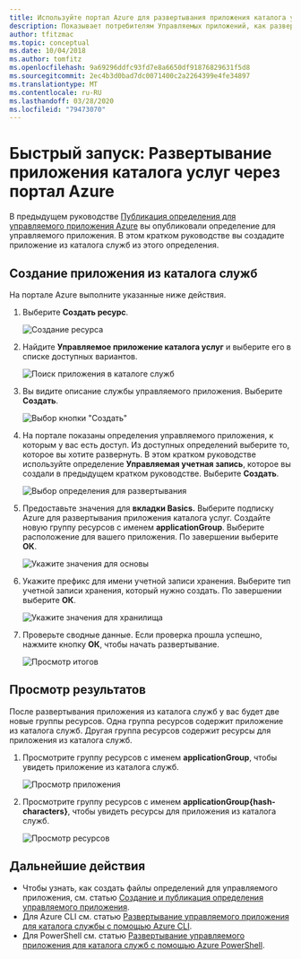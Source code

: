 ```yaml
---
title: Используйте портал Azure для развертывания приложения каталога услуг
description: Показывает потребителям Управляемых приложений, как развернуть приложение из каталога служб с помощью портала Azure.
author: tfitzmac
ms.topic: conceptual
ms.date: 10/04/2018
ms.author: tomfitz
ms.openlocfilehash: 9a69296ddfc93fd7e8a6650df91876829631f5d8
ms.sourcegitcommit: 2ec4b3d0bad7dc0071400c2a2264399e4fe34897
ms.translationtype: MT
ms.contentlocale: ru-RU
ms.lasthandoff: 03/28/2020
ms.locfileid: "79473070"
---
```

# <a name="quickstart-deploy-service-catalog-app-through-azure-portal"></a>Быстрый запуск: Развертывание приложения каталога услуг через портал Azure

В предыдущем руководстве [Публикация определения для управляемого приложения Azure](publish-managed-app-definition-quickstart.md) вы опубликовали определение для управляемого приложения. В этом кратком руководстве вы создадите приложение из каталога служб из этого определения.

## <a name="create-service-catalog-app"></a>Создание приложения из каталога служб

На портале Azure выполните указанные ниже действия.

1. Выберите **Создать ресурс**.

   ![Создание ресурса](./media/deploy-service-catalog-quickstart/create-new.png)

1. Найдите **Управляемое приложение каталога услуг** и выберите его в списке доступных вариантов.

   ![Поиск приложения в каталоге служб](./media/deploy-service-catalog-quickstart/select-service-catalog.png)

1. Вы видите описание службы управляемого приложения. Выберите **Создать**.

   ![Выбор кнопки "Создать"](./media/deploy-service-catalog-quickstart/create-service-catalog.png)

1. На портале показаны определения управляемого приложения, к которым у вас есть доступ. Из доступных определений выберите то, которое вы хотите развернуть. В этом кратком руководстве используйте определение **Управляемая учетная запись**, которое вы создали в предыдущем кратком руководстве. Выберите **Создать**.

   ![Выбор определения для развертывания](./media/deploy-service-catalog-quickstart/select-definition.png)

1. Предоставьте значения для **вкладки Basics.** Выберите подписку Azure для развертывания приложения каталога услуг. Создайте новую группу ресурсов с именем **applicationGroup**. Выберите расположение для вашего приложения. По завершении выберите **ОК**.

   ![Укажите значения для основы](./media/deploy-service-catalog-quickstart/provide-basics.png)

1. Укажите префикс для имени учетной записи хранения. Выберите тип учетной записи хранения, который нужно создать. По завершении выберите **ОК**.

   ![Укажите значения для хранилища](./media/deploy-service-catalog-quickstart/provide-storage.png)

1. Проверьте сводные данные. Если проверка прошла успешно, нажмите кнопку **ОК**, чтобы начать развертывание.

   ![Просмотр итогов](./media/deploy-service-catalog-quickstart/view-summary.png)

## <a name="view-results"></a>Просмотр результатов

После развертывания приложения из каталога служб у вас будет две новые группы ресурсов. Одна группа ресурсов содержит приложение из каталога служб. Другая группа ресурсов содержит ресурсы для приложения из каталога служб.

1. Просмотрите группу ресурсов с именем **applicationGroup**, чтобы увидеть приложение из каталога служб.

   ![Просмотр приложения](./media/deploy-service-catalog-quickstart/view-managed-application.png)

1. Просмотрите группу ресурсов с именем **applicationGroup{hash-characters}**, чтобы увидеть ресурсы для приложения из каталога служб.

   ![Просмотр ресурсов](./media/deploy-service-catalog-quickstart/view-resources.png)

## <a name="next-steps"></a>Дальнейшие действия

* Чтобы узнать, как создать файлы определений для управляемого приложения, см. статью [Создание и публикация определения управляемого приложения](publish-service-catalog-app.md).
* Для Azure CLI см. статью [Развертывание управляемого приложения для каталога службы с помощью Azure CLI](./scripts/managed-application-cli-sample-create-application.md).
* Для PowerShell см. статью [Развертывание управляемого приложения для каталога служб с помощью Azure PowerShell](./scripts/managed-application-poweshell-sample-create-application.md).
